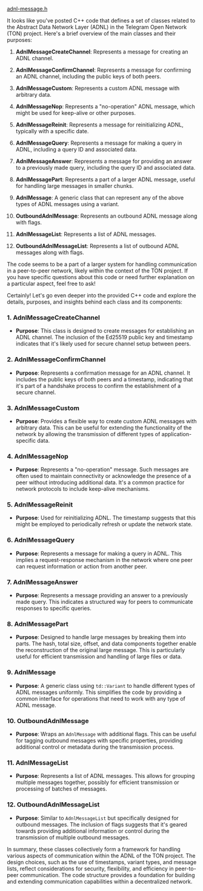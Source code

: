 [adnl-message.h](https://chat.openai.com/c/517590d0-0130-46c7-bb49-db8d5462476c)

It looks like you've posted C++ code that defines a set of classes related to the Abstract Data Network Layer (ADNL) in the Telegram Open Network (TON) project. Here's a brief overview of the main classes and their purposes:

1. **AdnlMessageCreateChannel**: Represents a message for creating an ADNL channel.

2. **AdnlMessageConfirmChannel**: Represents a message for confirming an ADNL channel, including the public keys of both peers.

3. **AdnlMessageCustom**: Represents a custom ADNL message with arbitrary data.

4. **AdnlMessageNop**: Represents a "no-operation" ADNL message, which might be used for keep-alive or other purposes.

5. **AdnlMessageReinit**: Represents a message for reinitializing ADNL, typically with a specific date.

6. **AdnlMessageQuery**: Represents a message for making a query in ADNL, including a query ID and associated data.

7. **AdnlMessageAnswer**: Represents a message for providing an answer to a previously made query, including the query ID and associated data.

8. **AdnlMessagePart**: Represents a part of a larger ADNL message, useful for handling large messages in smaller chunks.

9. **AdnlMessage**: A generic class that can represent any of the above types of ADNL messages using a variant.

10. **OutboundAdnlMessage**: Represents an outbound ADNL message along with flags.

11. **AdnlMessageList**: Represents a list of ADNL messages.

12. **OutboundAdnlMessageList**: Represents a list of outbound ADNL messages along with flags.

The code seems to be a part of a larger system for handling communication in a peer-to-peer network, likely within the context of the TON project. If you have specific questions about this code or need further explanation on a particular aspect, feel free to ask!



Certainly! Let's go even deeper into the provided C++ code and explore the details, purposes, and insights behind each class and its components:

### 1. AdnlMessageCreateChannel
- **Purpose**: This class is designed to create messages for establishing an ADNL channel. The inclusion of the Ed25519 public key and timestamp indicates that it's likely used for secure channel setup between peers.

### 2. AdnlMessageConfirmChannel
- **Purpose**: Represents a confirmation message for an ADNL channel. It includes the public keys of both peers and a timestamp, indicating that it's part of a handshake process to confirm the establishment of a secure channel.

### 3. AdnlMessageCustom
- **Purpose**: Provides a flexible way to create custom ADNL messages with arbitrary data. This can be useful for extending the functionality of the network by allowing the transmission of different types of application-specific data.

### 4. AdnlMessageNop
- **Purpose**: Represents a "no-operation" message. Such messages are often used to maintain connectivity or acknowledge the presence of a peer without introducing additional data. It's a common practice for network protocols to include keep-alive mechanisms.

### 5. AdnlMessageReinit
- **Purpose**: Used for reinitializing ADNL. The timestamp suggests that this might be employed to periodically refresh or update the network state.

### 6. AdnlMessageQuery
- **Purpose**: Represents a message for making a query in ADNL. This implies a request-response mechanism in the network where one peer can request information or action from another peer.

### 7. AdnlMessageAnswer
- **Purpose**: Represents a message providing an answer to a previously made query. This indicates a structured way for peers to communicate responses to specific queries.

### 8. AdnlMessagePart
- **Purpose**: Designed to handle large messages by breaking them into parts. The hash, total size, offset, and data components together enable the reconstruction of the original large message. This is particularly useful for efficient transmission and handling of large files or data.

### 9. AdnlMessage
- **Purpose**: A generic class using `td::Variant` to handle different types of ADNL messages uniformly. This simplifies the code by providing a common interface for operations that need to work with any type of ADNL message.

### 10. OutboundAdnlMessage
- **Purpose**: Wraps an `AdnlMessage` with additional flags. This can be useful for tagging outbound messages with specific properties, providing additional control or metadata during the transmission process.

### 11. AdnlMessageList
- **Purpose**: Represents a list of ADNL messages. This allows for grouping multiple messages together, possibly for efficient transmission or processing of batches of messages.

### 12. OutboundAdnlMessageList
- **Purpose**: Similar to `AdnlMessageList` but specifically designed for outbound messages. The inclusion of flags suggests that it's geared towards providing additional information or control during the transmission of multiple outbound messages.

In summary, these classes collectively form a framework for handling various aspects of communication within the ADNL of the TON project. The design choices, such as the use of timestamps, variant types, and message lists, reflect considerations for security, flexibility, and efficiency in peer-to-peer communication. The code structure provides a foundation for building and extending communication capabilities within a decentralized network.


